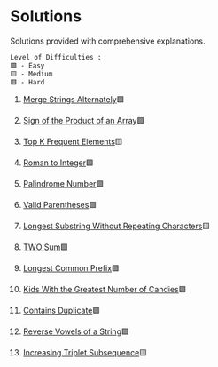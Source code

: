 # Solutions

Solutions provided with comprehensive explanations. 

```diff
Level of Difficulties : 
🟩 - Easy
🟨 - Medium
🟥 - Hard
```
1. [Merge Strings Alternately](https://leetcode.com/problems/merge-strings-alternately/solutions/3582309/topic)🟩

2. [Sign of the Product of an Array](https://leetcode.com/problems/sign-of-the-product-of-an-array/solutions/3582026/topic/)🟩

3. [Top K Frequent Elements](https://leetcode.com/problems/top-k-frequent-elements/solutions/3581953/topic/)🟨

4. [Roman to Integer](https://leetcode.com/problems/roman-to-integer/solutions/3581913/topic/)🟩

5. [Palindrome Number](https://leetcode.com/problems/palindrome-number/solutions/3581854/topic/)🟩

6. [Valid Parentheses](https://leetcode.com/problems/valid-parentheses/solutions/3581654/topic/)🟩

7. [Longest Substring Without Repeating Characters](https://leetcode.com/problems/longest-substring-without-repeating-characters/solutions/3580991/topic/)🟨

8. [TWO Sum](https://leetcode.com/problems/two-sum/solutions/3580957/1-two-sum/)🟩

9. [Longest Common Prefix](https://leetcode.com/problems/longest-common-prefix/solutions/3581784/topic/)🟩

10. [Kids With the Greatest Number of Candies](https://leetcode.com/problems/kids-with-the-greatest-number-of-candies/solutions/3586175/topic/)🟩

11. [Contains Duplicate](https://leetcode.com/problems/contains-duplicate/solutions/3586203/topic/)🟩

12. [Reverse Vowels of a String](https://leetcode.com/problems/reverse-vowels-of-a-string/solutions/3587221/python/)🟩

13. [Increasing Triplet Subsequence](https://leetcode.com/problems/increasing-triplet-subsequence/solutions/3593331/python/)🟨
<!--
14. [Sum](https)

15. [Prefix](https)

16. [Sum](https)

17. [Prefix](https)

18. [Sum](https)

19. [Prefix](https)

20. [Sum](https)

21. [Prefix](https)

22. [Sum](https)

23. [Prefix](https)

24. [Sum](https)

25. [Prefix](https)

26. [Sum](https)

27. [Prefix](https)

28. [Sum](https)

29. [Prefix](https)


-->
